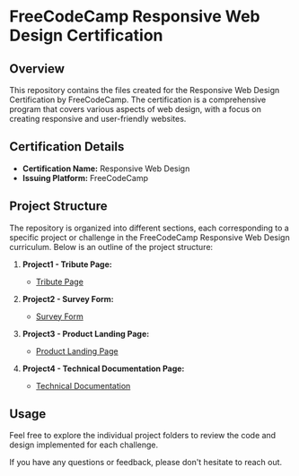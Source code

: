 # FreeCodeCamp Responsive Web Design Certification

## Overview

This repository contains the files created for the Responsive Web Design Certification by FreeCodeCamp. The certification is a comprehensive program that covers various aspects of web design, with a focus on creating responsive and user-friendly websites.

## Certification Details

- **Certification Name:** Responsive Web Design
- **Issuing Platform:** FreeCodeCamp
<!-- 
- **Certification Link:** [Your Certification Link] 
-->

## Project Structure

The repository is organized into different sections, each corresponding to a specific project or challenge in the FreeCodeCamp Responsive Web Design curriculum. Below is an outline of the project structure:

1. **Project1 - Tribute Page:**
    - [Tribute Page](Tribute_page/)

2. **Project2 - Survey Form:**
    - [Survey Form](/Survey_form)

3. **Project3 - Product Landing Page:**
    - [Product Landing Page](/Landing_page)

4. **Project4 - Technical Documentation Page:**
    - [Technical Documentation](/Technical_Documentation_page)
<!--
5. **Project5 - Personal Portfolio:**
    - [Files and Code](/Project5_Personal_Portfolio)
    - [Live Demo](Your_Live_Demo_Link)
-->
## Usage

Feel free to explore the individual project folders to review the code and design implemented for each challenge.

If you have any questions or feedback, please don't hesitate to reach out.
<!--
## Certification Badge


```markdown
[![FreeCodeCamp Responsive Web Design Certification](Your_Badge_Image_Link)](Your_Certification_Link)
-->
